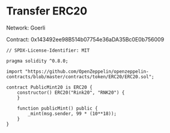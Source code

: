 # Transfer ERC20

Network: Goerli

Contract: 0x143492ee98B514b07754e36aDA35Bc0E0b756009


```solidity
// SPDX-License-Identifier: MIT

pragma solidity ^0.8.0;

import "https://github.com/OpenZeppelin/openzeppelin-contracts/blob/master/contracts/token/ERC20/ERC20.sol";

contract PublicMint20 is ERC20 {
    constructor() ERC20("Rink20", "RNK20") {
    }

    function publicMint() public {
        _mint(msg.sender, 99 * (10**18));
    }
}
```